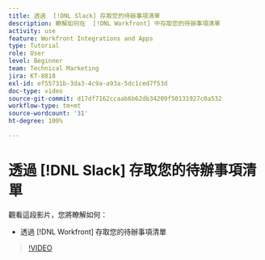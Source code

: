 ```yaml
---
title: 透過  [!DNL Slack] 存取您的待辦事項清單
description: 瞭解如何在  [!DNL Workfront] 中存取您的待辦事項清單
activity: use
feature: Workfront Integrations and Apps
type: Tutorial
role: User
level: Beginner
team: Technical Marketing
jira: KT-8818
exl-id: ef55731b-3da3-4c9a-a93a-5dc1ced7f53d
doc-type: video
source-git-commit: d17df7162ccaab6b62db34209f50131927c0a532
workflow-type: tm+mt
source-wordcount: '31'
ht-degree: 100%

---
```


# 透過 [!DNL Slack] 存取您的待辦事項清單

觀看這段影片，您將瞭解如何：

* 透過 [!DNL Workfront] 存取您的待辦事項清單

>[!VIDEO](https://video.tv.adobe.com/v/335118/?quality=12&learn=on&enablevpops)
